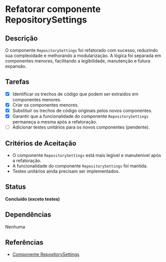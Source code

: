 # Refatorar componente RepositorySettings

## Descrição

O componente `RepositorySettings` foi refatorado com sucesso, reduzindo sua complexidade e melhorando a modularização. A lógica foi separada em componentes menores, facilitando a legibilidade, manutenção e futura expansão.

## Tarefas

- [x] Identificar os trechos de código que podem ser extraídos em componentes menores.
- [x] Criar os componentes menores.
- [x] Substituir os trechos de código originais pelos novos componentes.
- [x] Garantir que a funcionalidade do componente `RepositorySettings` permaneça a mesma após a refatoração.
- [ ] Adicionar testes unitários para os novos componentes (pendente).

## Critérios de Aceitação

- O componente `RepositorySettings` está mais legível e manutenível após a refatoração.
- A funcionalidade do componente `RepositorySettings` foi mantida.
- Testes unitários ainda precisam ser implementados.

## Status

**Concluído (exceto testes)**

## Dependências

Nenhuma

## Referências

- [Componente RepositorySettings](/src/client/components/repository-settings.tsx)